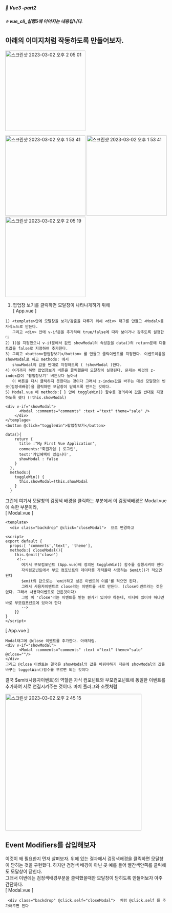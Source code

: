 ##### :cactus: Vue3 -part2

##### :star: vue_cli_실행5에 이어지는 내용입니다.

## 아래의 이미지처럼 작동하도록 만들어보자.  
<img width="250" alt="스크린샷 2023-03-02 오후 2 05 01" src="https://user-images.githubusercontent.com/48478079/222336145-fd1afcdb-0049-4809-a738-58d9c8892b65.png"> 

<img width="250" alt="스크린샷 2023-03-02 오후 1 53 41" src="https://user-images.githubusercontent.com/48478079/222334595-a2d0484a-e95a-410a-b709-0f0f703d7a5f.png"> <img width="250" alt="스크린샷 2023-03-02 오후 1 53 41" src="https://user-images.githubusercontent.com/48478079/222335270-cb9fa327-862a-4adb-b2d2-bdc2600fb38d.png">   
<img width="250" alt="스크린샷 2023-03-02 오후 2 05 19" src="https://user-images.githubusercontent.com/48478079/222336190-489fa534-1985-44be-bf28-19b15e7a07c7.png">

1. 팝업창 보기를 클릭하면 모달창이 나타나게하기 위해  
[ App.vue ]
```
1) <template>안에 모달창을 보기/감춤을 다루기 위해 <div> 태그를 만들고 <Modal>를 자식노드로 만든다. 
   그리고 <div> 안에 v-if문을 추가하여 true/false에 따라 보이거나 감추도록 설정한다
2) 1)을 지정했으니 v-if문에서 값인 showModal의 속성값을 data()의 return문에 디폴트값을 false로 지정하여 추가한다.
3) 그리고 <button>팝업창보기</button> 를 만들고 클릭이벤트를 지정한다. 이벤트이름을 showModal로 하고 methods: 에서 
   showModal의 값을 반대로 지정하도록 ( !showModal )한다.
4) 여기까지 하면 팝업창보기 버튼을 클릭했을때 모달창이 실행된다. 문제는 이것의 z-index값이 '팝업창보기' 버튼보다 높아서 
   이 버튼을 다시 클릭하지 못한다는 것이다 그래서 z-index값을 바꾸는 대신 모달창의 빈곳(검정색배경)을 클릭하면 모달창이 닫히도록 만드는 것이다.
5) Modal.vue 에 methods:{ } 안에 toggleWin() 함수를 정의하여 값을 반대로 지정하도록 했다 (!this.showModal)

<div v-if="showModal">
      <Modal :comments="comments" :text ="text" theme="sale" />
    </div>
</templage>
<button @click="toggleWin">팝업창보기</button>

data(){
    return {
      title :"My First Vue Application",
      comments:"회원가입 | 로그인",
      text:'가입혜택이 있습니다',
      showModal : false
    }
  },
  methods:{
    toggleWin() {
      this.showModal=!this.showModal
    }
  }
```  
그런데 여기서 모달창의 검정색 배경을 클릭하는 부분에서 이 검정색배경은 Modal.vue에 속한 부분이라,  
[ Modal.vue ]
```
<template>
  <div class="backdrop" @click="closeModal">  으로 변경하고
 
<script>
export default {
  props:[ 'comments','text', 'theme'],
  methods:{ closeModal(){ 
    this.$emit('close')
     <!--          
       여기서 부모컴포넌트 (App.vue)에 정의된 toggleWin() 함수를 실행시켜야 한다
       자식컴포넌트에서 부모 컴포넌트의 데이터를 가져올때 사용하는 $emit()가 적으면 된다
       $emit의 값으로는 'emit하고 싶은 이벤트의 이름'를 적으면 된다.
       그래서 사용자이벤트로 close라는 이벤트를 새로 만든다. (close이벤트라는 것은 없다. 그래서 사용자이벤트로 만든것이다)
       그럼 이 'close'라는 이벤트를 받는 뭔가가 있어야 하는데, 어디에 있어야 하냐면 바로 부모컴포넌트에 있어야 한다
       -->
    }}
}
</script>
``` 
[ App.vue ]

```
Modal태그에 @close 이벤트를 추가한다. 아래처럼.
<div v-if="showModal">
      <Modal :comments="comments" :text ="text" theme="sale" @close=""/>
</div>
그리고 @close 이벤트는 결국은 showModal의 값을 바꿔야하기 때문에 showModal의 값을 바꾸는 toggelWin()함수를 부르면 되는 것이다
```
결국 $emit(사용자이벤트)의 역할은 자식 컴포넌트와 부모컴포넌트에 동일한 이벤트를 추가하여 서로 연결시켜주는 것이다. 마치 플러그와 소켓처럼  

<img width="425" alt="스크린샷 2023-03-02 오후 2 45 15" src="https://user-images.githubusercontent.com/48478079/222341795-b0d42ecc-1f86-4c4b-878f-c4bfd9a316a2.png">

## Event Modifiers를 삽입해보자  
이것이 왜 필요한지 먼저 살펴보자.  위에 있는 결과에서 검정색배경을 클릭하면 모달창이 닫히는 것을 구현했다. 하지만 검정색 배경이 아닌 곳 예를 들어 빨간색안쪽를 클릭해도 모달창이 닫힌다.  
그래서 이번에는 검정색배경부분을 클릭했을때만 모달창이 닫히도록 만들어보자 아주 간단하다.  
[ Modal.vue ]
```
 <div class="backdrop" @click.self="closeModal">  처럼 @click.self 를 추가해주면 된다
```






